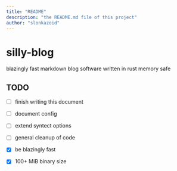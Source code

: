 ```yaml
---
title: "README"
description: "the README.md file of this project"
author: "slonkazoid"
---
```


# silly-blog

blazingly fast markdown blog software written in rust memory safe

## TODO

- [ ] finish writing this document
- [ ] document config
- [ ] extend syntect options
- [ ] general cleanup of code
- [x] be blazingly fast
- [x] 100+ MiB binary size

